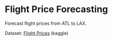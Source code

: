 # Flight Price Forecasting

Forecast flight prices from ATL to LAX.

Dataset: [Flight Prices](https://www.kaggle.com/datasets/dilwong/flightprices) (kaggle)
